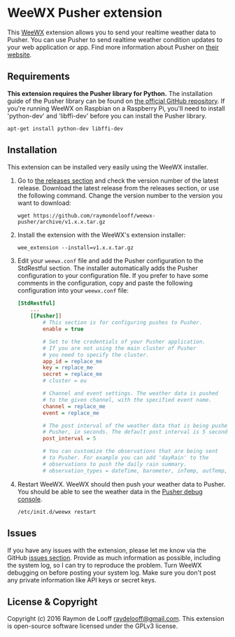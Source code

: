 # WeeWX Pusher extension
This [WeeWX](https://github.com/weewx/weewx) extension allows you to send your realtime weather data to Pusher. You can use Pusher to send realtime weather condition updates to your web application or app. Find more information about Pusher on [their website](https://pusher.com).

## Requirements
**This extension requires the Pusher library for Python.** The installation guide of the Pusher library can be found on [the official GitHub repository](https://github.com/pusher/pusher-http-python#installation). If you're running WeeWX on Raspbian on a Raspberry Pi, you'll need to install 'python-dev' and 'libffi-dev' before you can install the Pusher library.

```shell
apt-get install python-dev libffi-dev
```

## Installation
This extension can be installed very easily using the WeeWX installer.

1. Go to [the releases section](https://github.com/raymondelooff/weewx-pusher/releases) and check the version number of the latest release. Download the latest release from the releases section, or use the following command. Change the version number to the version you want to download:

    ```shell
    wget https://github.com/raymondelooff/weewx-pusher/archive/v1.x.x.tar.gz
    ```
2. Install the extension with the WeeWX's extension installer:

    ```shell
    wee_extension --install=v1.x.x.tar.gz
    ```

3. Edit your `weewx.conf` file and add the Pusher configuration to the StdRestful section. The installer automatically adds the Pusher configuration to your configuration file. If you prefer to have some comments in the configuration, copy and paste the following configuration into your `weewx.conf` file:
    ```ini
    [StdRestful]
        ...
        [[Pusher]]
            # This section is for configuring pushes to Pusher.
            enable = true

            # Set to the credentials of your Pusher application.
            # If you are not using the main cluster of Pusher
            # you need to specify the cluster.
            app_id = replace_me
            key = replace_me
            secret = replace_me
            # cluster = eu

            # Channel and event settings. The weather data is pushed
            # to the given channel, with the specified event name.
            channel = replace_me
            event = replace_me

            # The post interval of the weather data that is being pushed to
            # Pusher, in seconds. The default post interval is 5 seconds.
            post_interval = 5

            # You can customize the observations that are being sent
            # to Pusher. For example you can add 'dayRain' to the
            # observations to push the daily rain summary.
            # observation_types = dateTime, barometer, inTemp, outTemp, inHumidity, outHumidity, windSpeed, windDir, rain, rainRate
	```
4. Restart WeeWX. WeeWX should then push your weather data to Pusher. You should be able to see the weather data in the [Pusher debug console](https://pusher.com/docs/debugging).

    ```shell
    /etc/init.d/weewx restart
    ```

## Issues
If you have any issues with the extension, please let me know via the GitHub [issues section](https://github.com/raymondelooff/weewx-pusher/issues). Provide as much information as possible, including the system log, so I can try to reproduce the problem. Turn WeeWX debugging on before posting your system log. Make sure you don't post any private information like API keys or secret keys.

## License & Copyright
Copyright (c) 2016 Raymon de Looff <raydelooff@gmail.com>.
This extension is open-source software licensed under the GPLv3 license.
